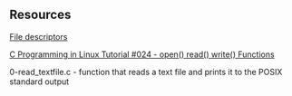 ## Resources

[File descriptors](https://en.wikipedia.org/wiki/File_descriptor)

[C Programming in Linux Tutorial #024 - open() read() write() Functions](https://www.youtube.com/watch?v=dP3N8g7h8gY)

0-read_textfile.c -  function that reads a text file and prints it to the POSIX standard output
